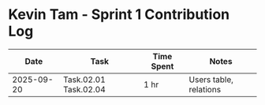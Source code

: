 # Kevin Tam - Sprint 1 Contribution Log

| Date       | Task             | Time Spent | Notes |
|------------|------------------|------------|-------|
| 2025-09-20 | Task.02.01 Task.02.04    | 1 hr       | Users table, relations |
